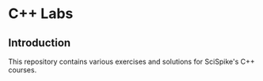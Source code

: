 C++ Labs
========

Introduction
------------

This repository contains various exercises and solutions for SciSpike's C++ courses.
